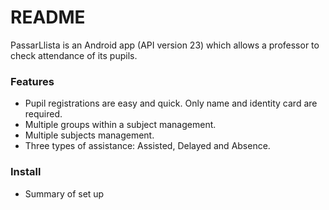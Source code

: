 # README #

PassarLlista is an Android app (API version 23) which allows a professor to check attendance of its pupils.

### Features ###

* Pupil registrations are easy and quick. Only name and identity card are required.
* Multiple groups within a subject management.
* Multiple subjects management.
* Three types of assistance: Assisted, Delayed and Absence.

### Install ###

* Summary of set up
